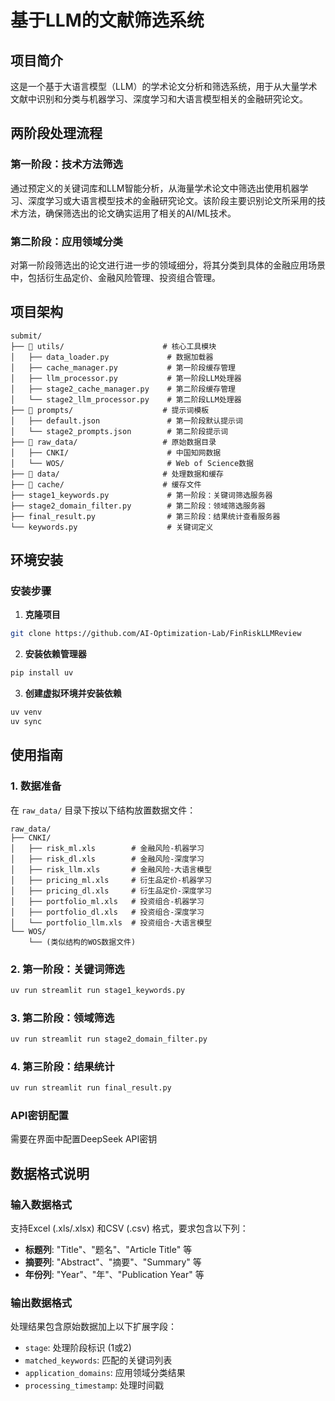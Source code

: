# 基于LLM的文献筛选系统

## 项目简介

这是一个基于大语言模型（LLM）的学术论文分析和筛选系统，用于从大量学术文献中识别和分类与机器学习、深度学习和大语言模型相关的金融研究论文。

## 两阶段处理流程

### 第一阶段：技术方法筛选
通过预定义的关键词库和LLM智能分析，从海量学术论文中筛选出使用机器学习、深度学习或大语言模型技术的金融研究论文。该阶段主要识别论文所采用的技术方法，确保筛选出的论文确实运用了相关的AI/ML技术。

### 第二阶段：应用领域分类
对第一阶段筛选出的论文进行进一步的领域细分，将其分类到具体的金融应用场景中，包括衍生品定价、金融风险管理、投资组合管理。


## 项目架构

```
submit/
├── 📁 utils/                      # 核心工具模块
│   ├── data_loader.py             # 数据加载器
│   ├── cache_manager.py           # 第一阶段缓存管理
│   ├── llm_processor.py           # 第一阶段LLM处理器
│   ├── stage2_cache_manager.py    # 第二阶段缓存管理
│   └── stage2_llm_processor.py    # 第二阶段LLM处理器
├── 📁 prompts/                    # 提示词模板
│   ├── default.json               # 第一阶段默认提示词
│   └── stage2_prompts.json        # 第二阶段提示词
├── 📁 raw_data/                   # 原始数据目录
│   ├── CNKI/                      # 中国知网数据
│   └── WOS/                       # Web of Science数据
├── 📁 data/                       # 处理数据和缓存
├── 📁 cache/                      # 缓存文件
├── stage1_keywords.py             # 第一阶段：关键词筛选服务器
├── stage2_domain_filter.py        # 第二阶段：领域筛选服务器
├── final_result.py                # 第三阶段：结果统计查看服务器
└── keywords.py                    # 关键词定义
```


## 环境安装

### 安装步骤

1. **克隆项目**
```bash
git clone https://github.com/AI-Optimization-Lab/FinRiskLLMReview
```

2. **安装依赖管理器**
```bash
pip install uv
```

3. **创建虚拟环境并安装依赖**
```bash
uv venv
uv sync
```


## 使用指南

### 1. 数据准备
在 `raw_data/` 目录下按以下结构放置数据文件：
```
raw_data/
├── CNKI/
│   ├── risk_ml.xls        # 金融风险-机器学习
│   ├── risk_dl.xls        # 金融风险-深度学习
│   ├── risk_llm.xls       # 金融风险-大语言模型
│   ├── pricing_ml.xls     # 衍生品定价-机器学习
│   ├── pricing_dl.xls     # 衍生品定价-深度学习
│   ├── portfolio_ml.xls   # 投资组合-机器学习
│   ├── portfolio_dl.xls   # 投资组合-深度学习
│   └── portfolio_llm.xls  # 投资组合-大语言模型
└── WOS/
    └── (类似结构的WOS数据文件)
```

### 2. 第一阶段：关键词筛选
```bash
uv run streamlit run stage1_keywords.py
```


### 3. 第二阶段：领域筛选
```bash
uv run streamlit run stage2_domain_filter.py
```


### 4. 第三阶段：结果统计
```bash
uv run streamlit run final_result.py
```



### API密钥配置
需要在界面中配置DeepSeek API密钥



## 数据格式说明

### 输入数据格式
支持Excel (.xls/.xlsx) 和CSV (.csv) 格式，要求包含以下列：
- **标题列**: "Title"、"题名"、"Article Title" 等
- **摘要列**: "Abstract"、"摘要"、"Summary" 等  
- **年份列**: "Year"、"年"、"Publication Year" 等

### 输出数据格式
处理结果包含原始数据加上以下扩展字段：
- `stage`: 处理阶段标识 (1或2)
- `matched_keywords`: 匹配的关键词列表
- `application_domains`: 应用领域分类结果
- `processing_timestamp`: 处理时间戳





